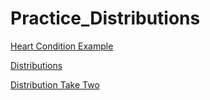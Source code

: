 Practice_Distributions
======================

[Heart Condition Example](http://nbviewer.ipython.org/github/nyghtowl/Practice_Distributions/blob/master/heart_condition.ipynb)

[Distributions](http://nbviewer.ipython.org/github/nyghtowl/Practice_Distributions/blob/master/Distribution_WB.ipynb)

[Distribution Take Two](http://nbviewer.ipython.org/github/nyghtowl/Practice_Distributions/blob/master/Review_Distribution_WB.ipynb)
